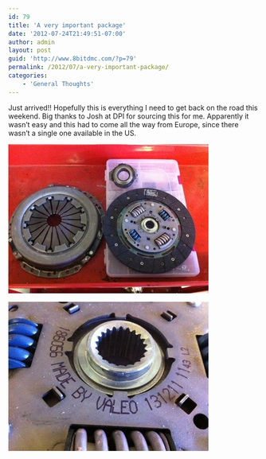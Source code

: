 ```yaml
---
id: 79
title: 'A very important package'
date: '2012-07-24T21:49:51-07:00'
author: admin
layout: post
guid: 'http://www.8bitdmc.com/?p=79'
permalink: /2012/07/a-very-important-package/
categories:
    - 'General Thoughts'
---
```


Just arrived!! Hopefully this is everything I need to get back on the road this weekend. Big thanks to Josh at DPI for sourcing this for me. Apparently it wasn’t easy and this had to come all the way from Europe, since there wasn’t a single one available in the US.

[![20120724-214922.jpg](/assets/images/2012/07/20120724-214922.jpg)](/8bitdmc/assets/images/2012/07/20120724-214922.jpg)

[![20120724-214930.jpg](/assets/images/2012/07/20120724-214930.jpg)](/8bitdmc/assets/images/2012/07/20120724-214930.jpg)